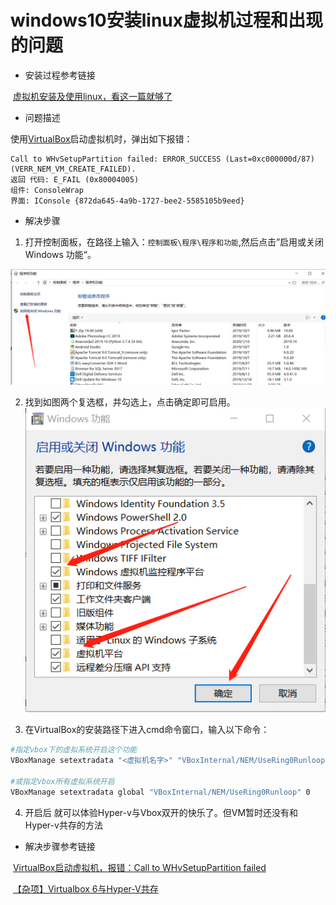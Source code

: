# windows10安装linux虚拟机过程和出现的问题

- 安装过程参考链接

​	[虚拟机安装及使用linux，看这一篇就够了](http://www.macrozheng.com/#/reference/linux_install)

- 问题描述

使用[VirtualBox](https://so.csdn.net/so/search?q=VirtualBox)启动虚拟机时，弹出如下报错：

```
Call to WHvSetupPartition failed: ERROR_SUCCESS (Last=0xc000000d/87) (VERR_NEM_VM_CREATE_FAILED).
返回 代码: E_FAIL (0x80004005)
组件: ConsoleWrap
界面: IConsole {872da645-4a9b-1727-bee2-5585105b9eed}
```

- 解决步骤

1. 打开控制面板，在路径上输入：`控制面板\程序\程序和功能`,然后点击”启用或关闭 Windows 功能“。

![在这里插入图片描述](./images/169c66dac8717b6cd0e056c8b354e282.png)

2. 找到如图两个复选框，并勾选上，点击确定即可启用。
   ![在这里插入图片描述](./images/5f177f8273f5dd13b9d2a82d767dffe6.png)

3. 在VirtualBox的安装路径下进入cmd命令窗口，输入以下命令：

```bash
#指定vbox下的虚拟系统开启这个功能
VBoxManage setextradata "<虚拟机名字>" "VBoxInternal/NEM/UseRing0Runloop" 0

#或指定vbox所有虚拟系统开启
VBoxManage setextradata global "VBoxInternal/NEM/UseRing0Runloop" 0
```

4. 开启后 就可以体验Hyper-v与Vbox双开的快乐了。但VM暂时还没有和Hyper-v共存的方法

- 解决步骤参考链接

​	[VirtualBox启动虚拟机，报错：Call to WHvSetupPartition failed](https://blog.csdn.net/Jop_qq/article/details/104043422)

​	[【杂项】Virtualbox 6与Hyper-V共存](https://rehtt.com/index.php/archives/225/)